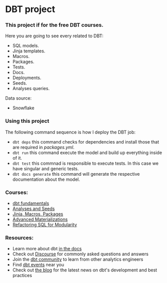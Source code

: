 # DBT project

### This project if for the free DBT courses. 
Here you are going to see every related to DBT:
* SQL models.
* Jinja templates.
* Macros.
* Packages.
* Tests.
* Docs.
* Deployments.
* Seeds.
* Analyses queries.

Data source:
* Snowflake

### Using this project

The following command sequence is how I deploy the DBT job:
- ``` dbt deps ``` this command checks for dependencies and install those that are required in _packages.yml_.
- ``` dbt run ``` this command execute the model and build up everything inside of it.
- ``` dbt test ``` this commnad is responsible to execute tests. In this case we have singular and generic tests.
- ``` dbt docs generate ``` this command will generate the respective documentation about the model.


### Courses:
* [dbt fundamentals](https://courses.getdbt.com/courses/fundamentals)
* [Analyses and Seeds](https://courses.getdbt.com/courses/analyses-seeds)
* [Jinja, Macros, Packages](https://courses.getdbt.com/courses/jinja-macros-packages)
* [Advanced Materializations](https://courses.getdbt.com/courses/advanced-materializations)
* [Refactoring SQL for Modularity](https://courses.getdbt.com/courses/refactoring-sql-for-modularity)

### Resources:
- Learn more about dbt [in the docs](https://docs.getdbt.com/docs/introduction)
- Check out [Discourse](https://discourse.getdbt.com/) for commonly asked questions and answers
- Join the [dbt community](http://community.getbdt.com/) to learn from other analytics engineers
- Find [dbt events](https://events.getdbt.com) near you
- Check out [the blog](https://blog.getdbt.com/) for the latest news on dbt's development and best practices

